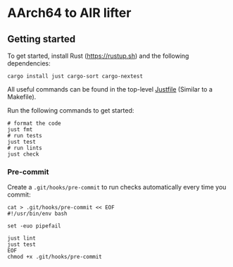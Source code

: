 # AArch64 to AIR lifter

## Getting started

To get started, install Rust (https://rustup.sh) and the following dependencies:

```shell
cargo install just cargo-sort cargo-nextest
```

All useful commands can be found in the top-level [Justfile](./Justfile) (Similar to a Makefile).

Run the following commands to get started:

```shell
# format the code
just fmt
# run tests
just test
# run lints
just check
```

### Pre-commit

Create a `.git/hooks/pre-commit` to run checks automatically every time you commit:

```shell
cat > .git/hooks/pre-commit << EOF
#!/usr/bin/env bash

set -euo pipefail

just lint
just test
EOF
chmod +x .git/hooks/pre-commit
```


